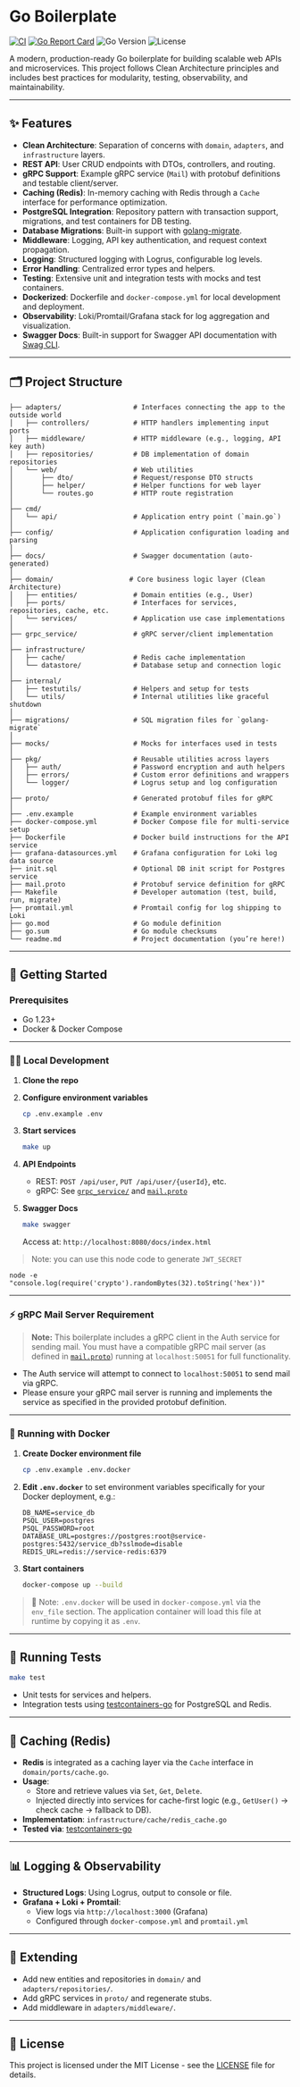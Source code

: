 # Go Boilerplate

[![CI](https://github.com/chud-lori/go-boilerplate/actions/workflows/ci.yaml/badge.svg)](https://github.com/chud-lori/go-boilerplate/actions/workflows/ci.yaml)
[![Go Report Card](https://goreportcard.com/badge/github.com/chud-lori/go-boilerplate)](https://goreportcard.com/report/github.com/chud-lori/go-boilerplate)
![Go Version](https://img.shields.io/badge/go-1.23+-blue)
![License](https://img.shields.io/github/license/chud-lori/go-boilerplate)

A modern, production-ready Go boilerplate for building scalable web APIs and microservices. This project follows Clean Architecture principles and includes best practices for modularity, testing, observability, and maintainability.

---

## ✨ Features

- **Clean Architecture**: Separation of concerns with `domain`, `adapters`, and `infrastructure` layers.
- **REST API**: User CRUD endpoints with DTOs, controllers, and routing.
- **gRPC Support**: Example gRPC service (`Mail`) with protobuf definitions and testable client/server.
- **Caching (Redis)**: In-memory caching with Redis through a `Cache` interface for performance optimization.
- **PostgreSQL Integration**: Repository pattern with transaction support, migrations, and test containers for DB testing.
- **Database Migrations**: Built-in support with [golang-migrate](https://github.com/golang-migrate/migrate).
- **Middleware**: Logging, API key authentication, and request context propagation.
- **Logging**: Structured logging with Logrus, configurable log levels.
- **Error Handling**: Centralized error types and helpers.
- **Testing**: Extensive unit and integration tests with mocks and test containers.
- **Dockerized**: Dockerfile and `docker-compose.yml` for local development and deployment.
- **Observability**: Loki/Promtail/Grafana stack for log aggregation and visualization.
- **Swagger Docs**: Built-in support for Swagger API documentation with [Swag CLI](https://github.com/swaggo/swag).

---

## 🗂️ Project Structure

```
├── adapters/                  # Interfaces connecting the app to the outside world
│   ├── controllers/           # HTTP handlers implementing input ports
│   ├── middleware/            # HTTP middleware (e.g., logging, API key auth)
│   ├── repositories/          # DB implementation of domain repositories
│   └── web/                   # Web utilities
│       ├── dto/               # Request/response DTO structs
│       ├── helper/            # Helper functions for web layer
│       └── routes.go          # HTTP route registration
│
├── cmd/
│   └── api/                   # Application entry point (`main.go`)
│
├── config/                    # Application configuration loading and parsing
│
├── docs/                      # Swagger documentation (auto-generated)
│
├── domain/                   # Core business logic layer (Clean Architecture)
│   ├── entities/              # Domain entities (e.g., User)
│   ├── ports/                 # Interfaces for services, repositories, cache, etc.
│   └── services/              # Application use case implementations
│
├── grpc_service/              # gRPC server/client implementation
│
├── infrastructure/
│   ├── cache/                 # Redis cache implementation
│   └── datastore/             # Database setup and connection logic
│
├── internal/
│   ├── testutils/             # Helpers and setup for tests
│   └── utils/                 # Internal utilities like graceful shutdown
│
├── migrations/                # SQL migration files for `golang-migrate`
│
├── mocks/                     # Mocks for interfaces used in tests
│
├── pkg/                       # Reusable utilities across layers
│   ├── auth/                  # Password encryption and auth helpers
│   ├── errors/                # Custom error definitions and wrappers
│   └── logger/                # Logrus setup and log configuration
│
├── proto/                     # Generated protobuf files for gRPC
│
├── .env.example               # Example environment variables
├── docker-compose.yml         # Docker Compose file for multi-service setup
├── Dockerfile                 # Docker build instructions for the API service
├── grafana-datasources.yml    # Grafana configuration for Loki log data source
├── init.sql                   # Optional DB init script for Postgres service
├── mail.proto                 # Protobuf service definition for gRPC
├── Makefile                   # Developer automation (test, build, run, migrate)
├── promtail.yml               # Promtail config for log shipping to Loki
├── go.mod                     # Go module definition
├── go.sum                     # Go module checksums
└── readme.md                  # Project documentation (you’re here!)
```


---

## 🚀 Getting Started

### Prerequisites

- Go 1.23+
- Docker & Docker Compose

---

### 🧑‍💻 Local Development

1. **Clone the repo**
2. **Configure environment variables**
   ```sh
   cp .env.example .env
   ```
3. **Start services**
   ```sh
   make up
   ```

4. **API Endpoints**
   - REST: `POST /api/user`, `PUT /api/user/{userId}`, etc.
   - gRPC: See [`grpc_service/`](grpc_service/) and [`mail.proto`](mail.proto)

5. **Swagger Docs**
   ```sh
   make swagger
   ```
   Access at: `http://localhost:8080/docs/index.html`

> Note: you can use this node code to generate `JWT_SECRET`

`node -e "console.log(require('crypto').randomBytes(32).toString('hex'))"`

---

### ⚡️ gRPC Mail Server Requirement

> **Note:** This boilerplate includes a gRPC client in the Auth service for sending mail.
> You must have a compatible gRPC mail server (as defined in [`mail.proto`](mail.proto)) running at `localhost:50051` for full functionality.

- The Auth service will attempt to connect to `localhost:50051` to send mail via gRPC.
- Please ensure your gRPC mail server is running and implements the service as specified in the provided protobuf definition.

---

### 🐳 Running with Docker

1. **Create Docker environment file**
   ```sh
   cp .env.example .env.docker
   ```

2. **Edit `.env.docker`** to set environment variables specifically for your Docker deployment, e.g.:
   ```
   DB_NAME=service_db
   PSQL_USER=postgres
   PSQL_PASSWORD=root
   DATABASE_URL=postgres://postgres:root@service-postgres:5432/service_db?sslmode=disable
   REDIS_URL=redis://service-redis:6379
   ```

3. **Start containers**
   ```sh
   docker-compose up --build
   ```

> 📝 Note: `.env.docker` will be used in `docker-compose.yml` via the `env_file` section. The application container will load this file at runtime by copying it as `.env`.

---

## 🧪 Running Tests

```sh
make test
```

- Unit tests for services and helpers.
- Integration tests using [testcontainers-go](https://github.com/testcontainers/testcontainers-go) for PostgreSQL and Redis.

---

## 🔁 Caching (Redis)

- **Redis** is integrated as a caching layer via the `Cache` interface in `domain/ports/cache.go`.
- **Usage**:
  - Store and retrieve values via `Set`, `Get`, `Delete`.
  - Injected directly into services for cache-first logic (e.g., `GetUser()` → check cache → fallback to DB).
- **Implementation**: `infrastructure/cache/redis_cache.go`
- **Tested via**: [testcontainers-go](https://github.com/testcontainers/testcontainers-go)

---

## 📊 Logging & Observability

- **Structured Logs**: Using Logrus, output to console or file.
- **Grafana + Loki + Promtail**:
  - View logs via `http://localhost:3000` (Grafana)
  - Configured through `docker-compose.yml` and `promtail.yml`

---

## 🧱 Extending

- Add new entities and repositories in `domain/` and `adapters/repositories/`.
- Add gRPC services in `proto/` and regenerate stubs.
- Add middleware in `adapters/middleware/`.

---

## 🪪 License

This project is licensed under the MIT License - see the [LICENSE](LICENSE) file for details.
